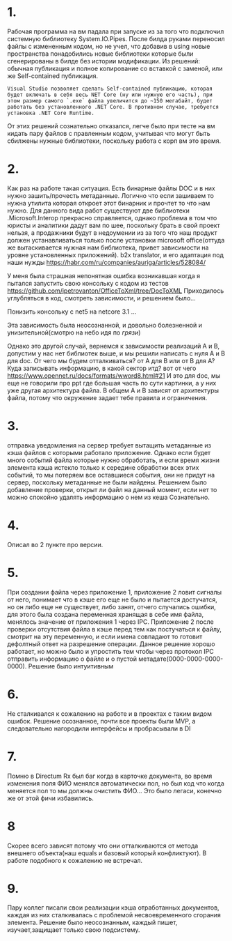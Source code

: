 ﻿# 1. 

Рабочая программа на вм падала при запуске из за того что подключил системную библиотеку System.IO.Pipes. После билда руками переносил файлы с измененным кодом, но не учел, что добавив в using новые пространства понадобились новые библиотеки которые были сгенерированы в билде без истории модификации. Из решений: обычная публикация и полное копирование со вставкой с заменой, или же Self-contained публикация. 
```
Visual Studio позволяет сделать Self-contained публикацию, которая будет включать в себя весь NET Core (ну или нужную его часть), при этом размер самого `.exe` файла увеличится до ~150 мегабайт, будет работать без уcтановленного .NET Core. В противном случае, требуется установка .NET Core Runtime.
```
От этих решений сознательно отказался, легче было при тесте на вм кидать пару файлов с правленным кодом, учитывая что могут быть сбилжены нужные библиотеки, поскольку работа с корп вм это время.
# 2. 
Как раз на работе такая ситуация.
Есть бинарные файлы DOC и в них нужно зашить/прочесть метаданные.
Логично что если зашиваем то нужна утилита которая откроет этот бинарник и прочтет то что нам нужно.
Для данного вида работ существуют две библиотеки .Microsoft.Interop прекрасно справляется, однако проблема в том что юристы и аналитики дадут вам по шее, поскольку брать в свой проект нельзя, а продажники будут в  недоумении из за того что наш продукт должен устанавливаться только после установки microsoft office(оттуда же вытаскивается нужная нам библиотека, привет зависимости на уровне установленных приложений).
b2x translator, и его адаптация под наши нужды
https://habr.com/ru/companies/auriga/articles/528084/

У меня была страшная непонятная ошибка возникавшая когда я пытался запустить свою консольку с кодом из тестов 
https://github.com/ipetrovanton/OfficeToXml/tree/DocToXML
Приходилось углубляться в код, смотреть зависимости, и решением было...

Понизить консольку с net5 на netcore 3.1 ...

Эта зависимость была неосознанной, и довольно болезненной и унизительной(смотрю на небо идя по *грязи*)

Однако это другой случай, вернемся к зависимости реализаций А и В, допустим у нас нет библиотек выше, и мы решили написать с нуля А и В для doc.
От чего мы будем отталкиваться? от А для В или от В для А? Куда записывать информацию, в какой сектор итд?
вот от чего
https://www.opennet.ru/docs/formats/wword8.html#21
И это для doc, мы еще не говорили про ppt где большая часть по сути картинки, а у них уже другая архитектура файла.
В общем А и В зависят от архитектуры файла, потому что окружение задает тебе правила и ограничения.


# 3. 
отправка уведомления на сервер требует вытащить метаданные из кэша файлов с которыми работало приложение. Однако если будет много событий файла которые нужно обработать, и если время жизни элемента кэша истекло только к середине обработки всех этих событий, то мы потеряем все оставшиеся события, они не придут на сервер, поскольку метаданные не были найдены.
Решением было добавление проверки, открыт ли файл на данный момент, если нет то можно спокойно удалять информацию о нем из кеша
Сознательно.

# 4. 
Описал во 2 пункте про версии.

# 5. 
При создании файла через приложение 1, приложение 2 ловит сигналы от него, понимает что в кэше его еще не было и пытается достучатся, но он либо еще не существует, либо занят, отчего случались ошибки, для этого была создана переменная хранящая в себе имя файла, менялось значение от приложения 1 через IPC. Приложение 2 после проверки отсутствия файла в кэше перед тем как постучаться к файлу, смотрит на эту переменную, и если имена совпадают то готовит дефолтный ответ на разрешение операции. Данное решение хорошо работает, но можно было и упростить тем чтобы через протокол IPC отправить информацию о файле и о пустой метадате(0000-0000-0000-0000).
Решение было интуитивным

# 6. 
Не сталкивался к сожалению на работе и в проектах с таким видом ошибок.
Решение осознанное, почти все проекты были MVP, а следовательно нагородили интерфейсы и пробрасывали в DI

# 7. 
Помню в Directum Rx был баг когда в карточке документа, во время изменения поля ФИО менялся автоматически пол, но был код что когда меняется пол то мы должны очистить ФИО...
Это было легаси, конечно же от этой фичи избавились.

# 8 
Скорее всего зависят потому что они отталкиваются от метода внешнего объекта(наш equals и базовый который конфликтуют).
В работе подобного к сожалению не встречал.

# 9. 

Пару коллег писали свои реализации кэша отработанных документов, каждая из них сталкивалась с проблемой несвоевременного сгорания элемента.
Решение было неосознанным, каждый пишет, изучает,защищает только свою подсистему.
